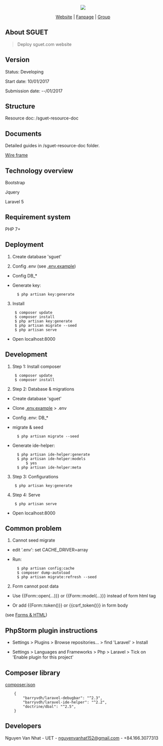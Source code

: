 <p align="center"><a href="http://sguet.com/"><img src="http://sguet.com/sites/default/files/SGUET.png"></a></p>

<p align="center">
<a href="http://sguet.com/">Website</a> |
<a href="https://www.facebook.com/SupportGroupUET/">Fanpage</a> |
<a href="https://www.facebook.com/groups/sguet/">Group</a>
</p>

## About SGUET

> Deploy sguet.com website

## Version

Status: Developing

Start date: 10/01/2017

Submission date: --/01/2017

## Structure

Resource doc: /sguet-resource-doc

## Documents

Detailed guides in /sguet-resource-doc folder.

[Wire frame](https://docs.google.com/document/d/1y9t4rCHEjLX9YyTqoe1lS81bljDGS3qCd3NLwv76lfs/edit)

## Technology overview

Bootstrap

Jquery

Laravel 5

## Requirement system

PHP 7+

## Deployment

1. Create database 'sguet'

2. Config .env (see [.env.example](https://github.com/nvn01234/sguet/blob/master/.env.example))

- Config DB_*    

- Generate key:

        $ php artisan key:generate

3. Install

        $ composer update
        $ composer install
        $ php artisan key:generate
        $ php artisan migrate --seed
        $ php artisan serve
        
- Open localhost:8000
    
## Development

1. Step 1: Install composer

        $ composer update
        $ composer install

2. Step 2: Database & migrations

- Create database 'sguet'

- Clone [.env.example](https://github.com/nvn01234/sguet/blob/master/.env.example) > .env

- Config .env: DB_*

- migrate & seed

        $ php artisan migrate --seed
        
- Generate ide-helper:

        $ php artisan ide-helper:generate
        $ php artisan ide-helper:models
            $ yes
        $ php artisan ide-helper:meta
        
3. Step 3: Configurations
  
        $ php artisan key:generate
    
4. Step 4: Serve
  
        $ php artisan serve

- Open localhost:8000
    
## Common problem

1. Cannot seed migrate

- edit '.env': set CACHE_DRIVER=array

- Run:

        $ php artisan config:cache
        $ composer dump-autoload
        $ php artisan migrate:refresh --seed
    
2. Form cannot post data

- Use {{Form::open(...)}} or {{Form::model(...)}} instead of form html tag 

- Or add {{Form::token()}} or {{csrf_token()}} in form body

(see [Forms & HTML](https://laravel.com/docs/4.2/html))
    
## PhpStorm plugin instructions

- Settings > Plugins > Browse repositories... > find 'Laravel' > Install

- Settings > Languages and Frameworks > Php > Laravel > Tick on 'Enable plugin for this project'
    
## Composer library

[composer.json](https://github.com/nvn01234/sguet/blob/master/composer.json)

        {
            "barryvdh/laravel-debugbar": "^2.3",  
            "barryvdh/laravel-ide-helper": "^2.2",
            "doctrine/dbal": "^2.5",
        }
    
## Developers

Nguyen Van Nhat - UET - nguyenvanhat152@gmail.com - +84.166.3077313

